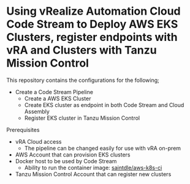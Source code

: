 # Using vRealize Automation Cloud Code Stream to Deploy AWS EKS Clusters, register endpoints with vRA and Clusters with Tanzu Mission Control

This repository contains the configurations for the following;
- Create a Code Stream Pipeline
  - Create a AWS EKS Cluster
  - Create EKS cluster as endpoint in both Code Stream and Cloud Assembly
  - Register EKS cluster in Tanzu Mission Control
  
Prerequisites
- vRA Cloud access
  - The pipeline can be changed easily for use with vRA on-prem
- AWS Account that can provision EKS clusters
- Docker host to be used by Code Stream
  - Ability to run the container image: [saintdle/aws-k8s-ci](https://hub.docker.com/r/saintdle/aws-k8s-ci)
- Tanzu Mission Control Account that can register new clusters
